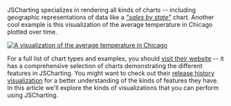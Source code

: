 JSCharting specializes in rendering all kinds of charts -- including geographic representations of data like a [_"sales by state"_][1] chart. Another cool example is this visualization of the average temperature in Chicago plotted over time.

[![A visualization of the average temperature in Chicago][3]][2]

For a full list of chart types and examples, you should [visit their website][4] -- it has a comprehensive selection of charts demonstrating the different features in JSCharting. You might want to check out their [release history visualization][5] for a better understanding of the kinds of features they have. In this article we'll explore the kinds of visualizations that you can perform using JSCharting.

[1]: http://jscharting.com/Editor/index.htm#name=MapThematicSales.htm
[2]: http://jscharting.com/Samples/Javascript_AreaRange_Chart.htm
[3]: https://i.imgur.com/oWjtKUu.png
[4]: http://jscharting.com/typeGallery.htm
[5]: http://jscharting.com/timeline.htm
